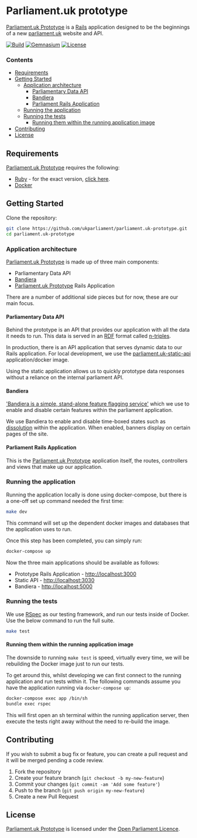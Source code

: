# Parliament.uk prototype
[Parliament.uk Prototype][parliament.uk-prototype] is a [Rails][rails] application designed to be the beginnings of a new [parliament.uk][parliament] website and API.

[![Build][shield-build]][info-build] [![Gemnasium][shield-dependencies]][info-dependencies] [![License][shield-license]][info-license]

### Contents
<!-- START doctoc generated TOC please keep comment here to allow auto update -->
<!-- DON'T EDIT THIS SECTION, INSTEAD RE-RUN doctoc TO UPDATE -->


- [Requirements](#requirements)
- [Getting Started](#getting-started)
  - [Application architecture](#application-architecture)
    - [Parliamentary Data API](#parliamentary-data-api)
    - [Bandiera](#bandiera)
    - [Parliament Rails Application](#parliament-rails-application)
  - [Running the application](#running-the-application)
  - [Running the tests](#running-the-tests)
    - [Running them within the running application image](#running-them-within-the-running-application-image)
- [Contributing](#contributing)
- [License](#license)

<!-- END doctoc generated TOC please keep comment here to allow auto update -->

## Requirements
[Parliament.uk Prototype][parliament.uk-prototype] requires the following:
* [Ruby][ruby] - for the exact version, [click here][ruby-version].
* [Docker][docker]


## Getting Started
Clone the repository:
```bash
git clone https://github.com/ukparliament/parliament.uk-prototype.git
cd parliament.uk-prototype
```

### Application architecture
[Parliament.uk Prototype][parliament.uk-prototype] is made up of three main components:

* Parliamentary Data API
* [Bandiera][bandiera]
* [Parliament.uk Prototype][parliament.uk-prototype] Rails Application

There are a number of additional side pieces but for now, these are our main focus.

#### Parliamentary Data API
Behind the prototype is an API that provides our application with all the data it needs to run. This data is served in an [RDF][rdf] format called [n-triples][n-triples].

In production, there is an API application that serves dynamic data to our Rails application. For local development, we use the [parliament.uk-static-api][parliament.uk-static-api] application/docker image.

Using the static application allows us to quickly prototype data responses without a reliance on the internal parliament API.

#### Bandiera
['Bandiera is a simple, stand-alone feature flagging service'][bandiera] which we use to enable and disable certain features within the parliament application.

We use Bandiera to enable and disable time-boxed states such as [dissolution][dissolution] within the application. When enabled, banners display on certain pages of the site.

#### Parliament Rails Application
This is the [Parliament.uk Prototype][parliament.uk-prototype] application itself, the routes, controllers and views that make up our application.


### Running the application
Running the application locally is done using docker-compose, but there is a one-off set up command needed the first time:
```bash
make dev
```

This command will set up the dependent docker images and databases that the application uses to run.

Once this step has been completed, you can simply run:
```bash
docker-compose up
```

Now the three main applications should be available as follows:
 * Prototype Rails Application - [http://localhost:3000](http://localhost:3000)
 * Static API - [http://localhost:3030](http://localhost:3030)
 * Bandiera - [http://localhost:5000](http://localhost:5000)


### Running the tests
We use [RSpec][rspec] as our testing framework, and run our tests inside of Docker. Use the below command to run the full suite.
```bash
make test
```

#### Running them within the running application image
The downside to running `make test` is speed, virtually every time, we will be rebuilding the Docker image just to run our tests.

To get around this, whilst developing we can first connect to the running application and run tests within it. The following commands assume you have the application running via `docker-compose up`:
```bash
docker-compose exec app /bin/sh
bundle exec rspec
```

This will first open an sh terminal within the running application server, then execute the tests right away without the need to re-build the image.


## Contributing
If you wish to submit a bug fix or feature, you can create a pull request and it will be merged pending a code review.

1. Fork the repository
2. Create your feature branch (`git checkout -b my-new-feature`)
3. Commit your changes (`git commit -am 'Add some feature'`)
4. Push to the branch (`git push origin my-new-feature`)
5. Create a new Pull Request


## License
[Parliament.uk Prototype][parliament.uk-prototype] is licensed under the [Open Parliament Licence][info-license].

[rails]:                    http://rubyonrails.org
[parliament]:               http://www.parliament.uk
[ruby]:                     https://www.ruby-lang.org/en/
[docker]:                   https://www.docker.com
[rspec]:                    http://rspec.info
[parliament.uk-prototype]:  https://github.com/ukparliament/parliament.uk-prototype
[ruby-version]:             https://github.com/ukparliament/parliament.uk-prototype/blob/master/.ruby-version
[bandiera]:                 https://github.com/springernature/bandiera
[rdf]:                      https://en.wikipedia.org/wiki/Resource_Description_Framework
[n-triples]:                https://en.wikipedia.org/wiki/N-Triples
[parliament.uk-static-api]: https://github.com/ukparliament/parliament.uk-static-api
[dissolution]:              http://www.parliament.uk/about/how/elections-and-voting/general/dissolution/

[info-license]:   http://www.parliament.uk/site-information/copyright/open-parliament-licence/
[shield-license]: https://img.shields.io/badge/license-Open%20Parliament%20Licence-blue.svg

[info-build]:   https://travis-ci.org/ukparliament/parliament.uk-prototype
[shield-build]: https://img.shields.io/travis/ukparliament/parliament.uk-prototype.svg

[info-dependencies]:   https://gemnasium.com/github.com/ukparliament/parliament.uk-prototype
[shield-dependencies]: https://img.shields.io/gemnasium/ukparliament/parliament.uk-prototype.svg
